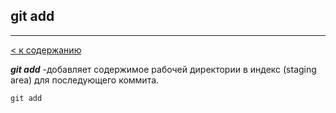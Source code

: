 ## git add 
----

[< к содержанию](readme.md)

***git add*** -добавляет содержимое рабочей директории в индекс (staging area) для последующего коммита. 

```=bash
git add
```